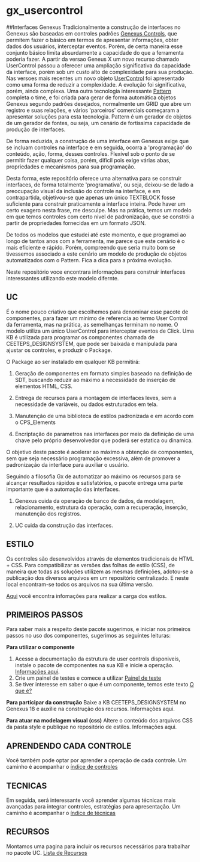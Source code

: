 # gx_usercontrol


##Interfaces Genexus
Tradicionalmente a construção de interfaces no Genexus são baseadas em controles padrões [Genexus Controls](https://wiki.genexus.com/commwiki/wiki?5925,Category%3AGeneXus+Controls), que permitem fazer o básico em termos de apresentar informações, obter dados dos usuários, interceptar eventos. Porém, de certa maneira esse conjunto básico limita absurdamente a capacidade do que a ferramenta poderia fazer. A partir da versao Geneus X um novo recurso chamado UserControl passou a oferecer uma ampliação significativa da capacidade da interface, porém sob um custo alto de complexidade para sua produção. Nas versoes mais recentes um novo objeto [UserControl](https://wiki.genexus.com/commwiki/wiki?39356,Category%3AUser+Control+object) foi apresentado como uma forma de reduzir a complexidade.
A evolução foi significativa, porém, ainda complexa. Uma outra tecnologia interessante [Pattern](https://wiki.genexus.com/commwiki/wiki?2814,Category%3APatterns) completa o time, e foi criada para gerar de forma automática objetos Genexus segundo padrões desejados, normalmente um GRID que abre um registro e suas relações, e vários 'parceiros' comerciais começaram a apresentar soluções para esta tecnologia. Pattern é um gerador de objetos de um gerador de fontes, ou seja, um cenário de fortissima capacidade de produção de interfaces.

De forma reduzida, a construção de uma interface em Genexus exige que se incluam controles na interface e em seguida, ocorra a 'programação' do conteúdo, ação, forma, desses controles. Flexível sob o ponto de se permitir fazer qualquer coisa, porém, dificil pois exige várias abas, propriedades e mecanismos para sua programação.

Desta forma, este repositório oferece uma alternativa para se construir interfaces, de forma totalmente 'programativa', ou seja, deixou-se de lado a preocupação visual da inclusão do controle na interface, e em contrapartida, objetivou-se que apenas um único TEXTBLOCK fosse suficiente para construir praticamente a interface inteira. Pode haver um certo exagero nesta frase, me desculpe. Mas na prática, temos um modelo em que temos controles com certo nivel de padronização, que se constrói a partir de propriedades fornecidas em um formato JSON.

De todos os modelos que estudei até este momento, e que programei ao longo de tantos anos com a ferramenta, me parece que este cenário é o mais eficiente e rápido. Porém, compreendo que seria muito bom se tivessemos associado a este cenário um modelo de produção de objetos automatizados com o Pattern. Fica a dica para a próxima evolução.

Neste repositório voce encontrara informações para construir interfaces interessantes utilizando este modelo difernte.

## UC
É o nome pouco criativo que escolhemos para denominar esse pacote de componentes, para fazer um minimo de referencia ao termo User Control da ferramenta, mas na prática, as semelhanças terminam no nome. O modelo utiliza um único UserControl para interceptar eventos de Click. Uma KB é utilizada para programar os componentes chamada de CEETEPS_DESIGNSYSTEM, que pode ser baixada e manipulada para ajustar os controles, e produzir o Package.

O Package ao ser instalado em qualquer KB permitirá:

1) Geração de componentes em formato simples baseado na definição de SDT, buscando reduzir ao máximo a necessidade de inserção de elementos HTML, CSS. 

2) Entrega de recursos para a montagem de interfaces leves, sem a necessidade de variáveis, ou dados estruturados em tela.

3) Manutenção de uma biblioteca de estilos padronizada e em acordo com o CPS_Elements

4) Encriptação de parametros nas interfaces por meio da definição de uma chave pelo próprio desenvolvedor que poderá ser estatica ou dinamica.

O objetivo deste pacote é acelerar ao máximo a obtenção de componentes, sem que seja necessário programação excessiva, além de promover a padronização da interface para auxiliar o usuário.

Seguindo a filosofia Gx de automatizar ao máximo os recursos para se alcançar resultados rápidos e satisfatórios, o pacote entrega uma parte importante que é a automação das interfaces.

1) Genexus cuida da operação de banco de dados, da modelagem, relacionamento, estrutura da operação, com a recuperação, inserção, manutenção dos registros.

2) UC cuida da construção das interfaces.

## ESTILO
Os controles são desenvolvidos através de elementos tradicionais de HTML + CSS. Para compatibilizar as versões das folhas de estilo (CSS), de maneira que todas as soluções utilizem as mesmas definições, adotou-se a publicação dos diversos arquivos em um repositório centralizado. E neste local encontram-se todos os arquivos na sua última versão.

[Aqui](/recursos/css.md) você encontra infomações para realizar a carga dos estilos.

## PRIMEIROS PASSOS
Para saber mais a respeito deste pacote sugerimos, e iniciar nos primeiros passos no uso dos componentes, sugerimos as seguintes leituras:

**Para utilizar o componente** 
1) Acesse a documentação da estrutura de user controls disponiveis, instale o pacote de componentes na sua KB e inicie a operação. [Informações aqui](/doc/instalacao.md).
2) Crie um painel de testes e comece a utilizar [Painel de teste](/doc/primeiropainel.md)
3) Se tiver interesse em saber o que é um componente, temos este texto [O que é?](oquee.md)

**Para participar da construção**
Baixe a KB CEETEPS_DESIGNSYSTEM no Genexus 18 e auxilie na construção dos recursos. Informações aqui.

**Para atuar na modelagem visual (css)**
Altere o conteúdo dos arquivos CSS da pasta style e publique no repositório de estilos. Informações aqui.

## APRENDENDO CADA CONTROLE 
Você também pode optar por aprender a operação de cada controle. Um caminho é acompanhar o [índice de controles](/doc/controles/indexcontrole.md)

## TECNICAS 
Em seguida, será interessante você aprender algumas técnicas mais avançadas para integrar controles, estratégias para apresentação. Um caminho é acompanhar o [índice de técnicas](/doc/tecnicas/indextecnica.md) 

## RECURSOS 
Montamos uma pagina para incluir os recursos necessários para trabalhar no pacote UC. [Lista de Recursos](/recursos/indicerecursos.md) 
